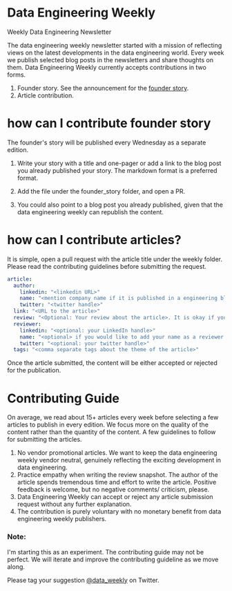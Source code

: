 # Data Engineering Weekly
Weekly Data Engineering Newsletter

The data engineering weekly newsletter started with a mission of reflecting views on the latest developments in the data engineering world. Every week we publish selected blog posts in the newsletters and share thoughts on them. 
Data Engineering Weekly currently accepts contributions in two forms.
1. Founder story. See the announcement for the [founder story](https://www.dataengineeringweekly.com/p/launching-the-data-founder-story).
2. Article contribution.

# how can I contribute founder story 
The founder's story will be published every Wednesday as a separate edition. 

1. Write your story with a title and one-pager or add a link to the blog post you already published your story. The markdown format is a preferred format. 

2. Add the file under the founder_story folder, and open a PR. 

3. You could also point to a blog post you already published, given that the data engineering weekly can republish the content.  

# how can I contribute articles?

It is simple, open a pull request with the article title under the weekly folder. Please read the contributing guidelines before submitting the request.

```yaml
article:
  author:
    linkedin: "<linkedin URL>"
    name: "<mention company name if it is published in a engineering blog else the author name>"
    twitter: "<twitter handle>"
  link: "<URL to the article>"
  review: "<Optional: Your review about the article>. It is okay if you can just share the links to the articles."
  reviewer:
    linkedin: "<optional: your LinkedIn handle>"
    name: "<optional> if you would like to add your name as a reviewer in the data engineering founder_story newsletter"
    twitter: "<optional: your twitter handle>"
  tags: "<comma separate tags about the theme of the article>"
```
Once the article submitted, the content will be either accepted or rejected for the publication.

# Contributing Guide

On average, we read about 15+ articles every week before selecting a few articles to publish in every edition. We focus more on the quality of the content rather than the quantity of the content. A few guidelines to follow for submitting the articles.

1. No vendor promotional articles. We want to keep the data engineering weekly vendor neutral, genuinely reflecting the exciting development in data engineering.
2. Practice empathy when writing the review snapshot. The author of the article spends tremendous time and effort to write the article. Positive feedback is welcome, but no negative comments/ criticism, please.
3. Data Engineering Weekly can accept or reject any article submission request without any further explanation. 
4. The contribution is purely voluntary with no monetary benefit from data engineering weekly publishers.


### Note:

I'm starting this as an experiment. The contributing guide may not be perfect. We will iterate and improve the contributing guideline as we move along.

Please tag your suggestion [@data_weekly](https://twitter.com/data_weekly) on Twitter.
